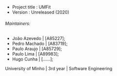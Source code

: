 - Project title : UMFit
- Version       : Unreleased (2020)

###### Maintainers:

- João Azevedo 	 | [A85227];
- Pedro Machado  | [A83719];
- Paulo Araujo   | [A85729];
- Paulo Lima     | [A89983];
- Hugo Cunha     | [......];

University of Minho | 3rd year | Software Engineering
